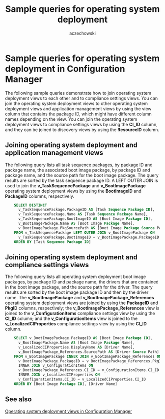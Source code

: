 ﻿---
title: Sample queries for operating system deployment
titleSuffix: Configuration Manager
description: Sample queries that show how to join operating system deployment views to each other and to compliance settings views.
ms.date: 04/30/2019
ms.prod: configuration-manager
ms.technology: configmgr-sdk
ms.topic: conceptual


ms.assetid: d31a8e79-87a1-4e4d-bcaa-856006b4889a
author: aczechowski
ms.author: aaroncz
manager: dougeby
---

# Sample queries for operating system deployment in Configuration Manager

The following sample queries demonstrate how to join operating system deployment views to each other and to compliance settings views. You can join the operating system deployment views to other operating system deployment views and application management views by using the view column that contains the package ID, which might have different column names depending on the view. You can join the operating system deployment views to compliance settings views by using the **CI_ID** column, and they can be joined to discovery views by using the **ResourceID** column.

## Joining operating system deployment and application management views

The following query lists all task sequence packages, by package ID and package name, the associated boot image package, by package ID and package name, and the source path for the boot image package. The query results are sorted by the task sequence package ID. A LEFT OUTER JOIN is used to join the **v_TaskSequencePackage** and **v_BootImagePackage** operating system deployment views by using the **BootImageID** and **PackageID** columns, respectively.

```sql
    SELECT DISTINCT 
      v_TaskSequencePackage.PackageID AS [Task Sequence Package ID], 
      v_TaskSequencePackage.Name AS [Task Sequence Package Name], 
      v_TaskSequencePackage.BootImageID AS [Boot Image Package ID], 
      v_BootImagePackage.Name AS [Boot Image Package Name], 
      v_BootImagePackage.PkgSourcePath AS [Boot Image Package Source Path] 
    FROM v_TaskSequencePackage LEFT OUTER JOIN v_BootImagePackage ON 
      v_TaskSequencePackage.BootImageID = v_BootImagePackage.PackageID 
    ORDER BY [Task Sequence Package ID] 
```

## Joining operating system deployment and compliance settings views

The following query lists all operating system deployment boot image packages, by package ID and package name, the drivers that are contained in the boot image package, and the source path for the driver. The query results are sorted by the boot image package ID and then by the driver name. The **v_BootImagePackage** and **v_BootImagePackage_References** operating system deployment views are joined by using the **PackageID** and **PkgID** columns, respectively; the **v_BootImagePackage_References** view is joined to the **v_ConfigurationItems** compliance settings view by using the **CI_ID** column; and the **v_ConfigurationItems** view is joined to the **v_LocalizedCIProperties** compliance settings view by using the **CI_ID** column.

```sql
    SELECT v_BootImagePackage.PackageID AS [Boot Image Package ID], 
      v_BootImagePackage.Name AS [Boot Image Package Name], 
      v_LocalizedCIProperties.DisplayName AS [Driver Name], 
      v_BootImagePackage_References.SourcePath AS [Driver Source Path] 
    FROM v_BootImagePackage INNER JOIN v_BootImagePackage_References ON 
      v_BootImagePackage.PackageID = v_BootImagePackage_References.PkgID 
      INNER JOIN v_ConfigurationItems ON 
      v_BootImagePackage_References.CI_ID = v_ConfigurationItems.CI_ID 
      INNER JOIN v_LocalizedCIProperties ON 
      v_ConfigurationItems.CI_ID = v_LocalizedCIProperties.CI_ID 
    ORDER BY [Boot Image Package ID], [Driver Name] 
```

## See also

[Operating system deployment views in Configuration Manager](operating-system-deployment-views-configuration-manager.md)